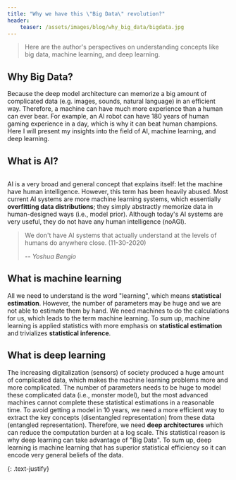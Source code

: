 ```yaml
---
title: "Why we have this \"Big Data\" revolution?"
header:
    teaser: /assets/images/blog/why_big_data/bigdata.jpg
---
```



> Here are the author's perspectives on understanding concepts like big data, machine learning, and deep learning.

## Why Big Data?

Because the deep model architecture can memorize a big amount of complicated data (e.g. images, sounds, natural language) in an efficient way. Therefore, a machine can have much more experience than a human can ever bear. For example, an AI robot can have 180 years of human gaming experience in a day, which is why it can beat human champions. Here I will present my insights into the field of AI, machine learning, and deep learning. 


<!--- - **What is AI?** --->
## What is AI?

<figure style="width: 40%" class="align-right">
  <img src="{{ site.url }}{{ site.baseurl }}/assets/images/aidef.png" alt="">
</figure> 

AI is a very broad and general concept that explains itself: let the machine have human intelligence. However, this term has been heavily abused. Most current AI systems are more machine learning systems, which essentially **overfitting data distributions**; they simply abstractly memorize data in human-designed ways (i.e., model prior). Although today's AI systems are very useful, they do not have any human intelligence (noAGI). 

> We don't have AI systems that actually understand at the levels of humans do anywhere close. (11-30-2020)
>
> -- <cite> Yoshua Bengio </cite> 

## What is machine learning

All we need to understand is the word "learning", which means **statistical estimation**. However, the number of parameters may be huge and we are not able to estimate them by hand. We need machines to do the calculations for us, which leads to the term machine learning. To sum up, machine learning is applied statistics with more emphasis on **statistical estimation** and trivializes **statistical inference**.

## What is deep learning

The increasing digitalization (sensors) of society produced a huge amount of complicated data, which makes the machine learning problems more and more complicated. The number of parameters needs to be huge to model these complicated data (i.e., monster model), but the most advanced machines cannot complete these statistical estimations in a reasonable time. To avoid getting a model in 10 years, we need a more efficient way to extract the key concepts (disentangled representation) from these data (entangled representation). Therefore, we need **deep architectures** which can reduce the computation burden at a log scale. This statistical reason is why deep learning can take advantage of "Big Data". To sum up, deep learning is machine learning that has superior statistical efficiency so it can encode very general beliefs of the data. 

{: .text-justify}